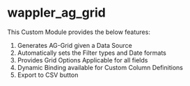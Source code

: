 ﻿# wappler_ag_grid
This Custom Module provides the below features:
1. Generates AG-Grid given a Data Source
2. Automatically sets the Filter types and Date formats
3. Provides Grid Options Applicable for all fields
4. Dynamic Binding available for Custom Column Definitions
5. Export to CSV button
